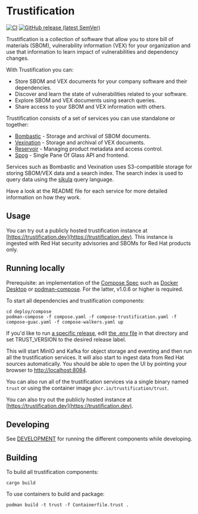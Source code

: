 # Trustification

[![CI](https://github.com/trustification/trustification/workflows/CI/badge.svg)](https://github.com/trustification/trustification/actions?query=workflow%3A%22CI%22)
[![GitHub release (latest SemVer)](https://img.shields.io/github/v/tag/trustification/trustification?sort=semver)](https://github.com/trustification/trustification/releases)


Trustification is a collection of software that allow you to store bill of materials (SBOM), vulnerability information (VEX) for your organization and use that information to learn impact of vulnerabilities and dependency changes.

With Trustification you can:

* Store SBOM and VEX documents for your company software and their dependencies.
* Discover and learn the state of vulnerabilities related to your software.
* Explore SBOM and VEX documents using search queries.
* Share access to your SBOM and VEX information with others.

Trustification consists of a set of services you can use standalone or together:

* [Bombastic](bombastic/README.md) - Storage and archival of SBOM documents.
* [Vexination](vexination/README.md) - Storage and archival of VEX documents.
* [Reservoir](reservoir) - Managing product metadata and access control.
* [Spog](spog) - Single Pane Of Glass API and frontend.

Services such as Bombastic and Vexination uses S3-compatible storage for storing SBOM/VEX data and a search index. The search index is used to query data using the [sikula](https://github.com/ctron/sikula) query language.

Have a look at the README file for each service for more detailed information on how they work.

## Usage

You can try out a publicly hosted trustification instance at [https://trustification.dev](https://trustification.dev). This instance is ingested with Red Hat security advisories and SBOMs for Red Hat products only.

## Running locally

Prerequisite: an implementation of the [Compose
Spec](https://www.compose-spec.io/) such as [Docker
Desktop](https://www.docker.com/products/docker-desktop/) or
[podman-compose](https://github.com/containers/podman-compose). For
the latter, v1.0.6 or higher is required.

To start all dependencies and trustification components:

``` shell
cd deploy/compose
podman-compose -f compose.yaml -f compose-trustification.yaml -f compose-guac.yaml -f compose-walkers.yaml up
```

If you'd like to run [a specific
release](https://github.com/trustification/trustification/releases),
edit [the .env file](deploy/compose/.env) in that directory and
set TRUST_VERSION to the desired release label.

This will start MinIO and Kafka for object storage and eventing and
then run all the trustification services. It will also start to ingest
data from Red Hat sources automatically. You should be able to open
the UI by pointing your browser to
[http://localhost:8084](http://localhost:8084).

You can also run all of the trustification services via a single binary named `trust` or using the container image `ghcr.io/trustification/trust`. 

You can also try out the publicly hosted instance at [https://trustification.dev](https://trustification.dev).

## Developing

See [DEVELOPMENT](DEVELOPING.md) for running the different components while developing.

## Building

To build all trustification components:

``` shell
cargo build
```

To use containers to build and package:

``` shell
podman build -t trust -f Containerfile.trust .
```
